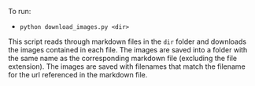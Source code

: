 To run:

* `python download_images.py <dir>`

This script reads through markdown files in the `dir` folder and downloads the images contained in each file. The images are saved into a folder with the same name as the corresponding markdown file (excluding the file extension). The images are saved with filenames that match the filename for the url referenced in the markdown file.
